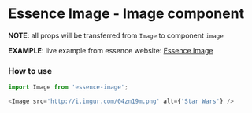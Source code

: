 # Essence Image - Image component


**NOTE**: all props will be transferred from `Image` to component `image`

**EXAMPLE**: live example from essence website: [Essence Image](http://getessence.io/#image)

### How to use
```js
import Image from 'essence-image';

<Image src='http://i.imgur.com/04zn19m.png' alt={'Star Wars'} />
```